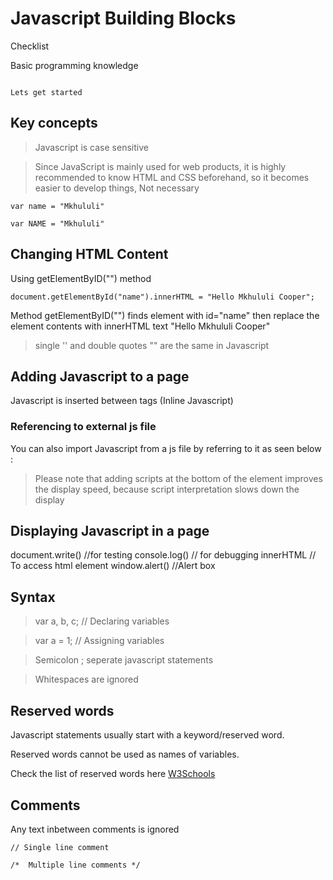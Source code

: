 # Javascript Building Blocks

Checklist

Basic programming knowledge

```

Lets get started

````

## Key concepts

> Javascript is case sensitive

> Since JavaScript is mainly used for web products, it is highly recommended to know HTML and CSS beforehand,
 so it becomes easier to develop things, Not necessary



````
var name = "Mkhululi"

var NAME = "Mkhululi"

````

## Changing HTML Content

Using getElementByID("") method

```` document.getElementById("name").innerHTML = "Hello Mkhululi Cooper"; ````

Method getElementByID("") finds element with id="name" then replace the element contents with innerHTML text "Hello Mkhululi Cooper"

> single '' and double quotes "" are the same in Javascript

## Adding Javascript to a page

Javascript is inserted between <script></script> tags (Inline Javascript)

### Referencing to external js file

You can also import Javascript from a js file by referring to it as seen below :

<script src="jsfile.js"></script>


> Please note that adding scripts at the bottom of the <body> element improves the display speed, 
because script interpretation slows down the display

## Displaying Javascript in a page

document.write() //for testing
console.log() // for debugging
innerHTML // To access html element
window.alert() //Alert box

## Syntax

> var a, b, c; // Declaring variables

> var a = 1; // Assigning variables

> Semicolon ; seperate javascript statements

> Whitespaces are ignored


## Reserved words

Javascript statements usually start with a keyword/reserved word.

Reserved words cannot be used as names of variables.

Check the list of reserved words here [W3Schools](https://www.w3schools.com/js/js_reserved.asp)

## Comments

Any text inbetween comments is ignored

```` // Single line comment ````

```` /*  Multiple line comments */ ````





